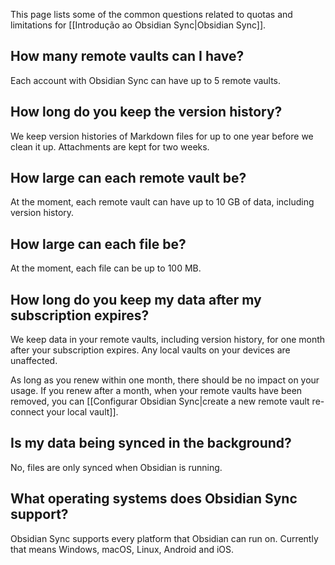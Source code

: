 This page lists some of the common questions related to quotas and limitations for [[Introdução ao Obsidian Sync|Obsidian Sync]].

## How many remote vaults can I have?

Each account with Obsidian Sync can have up to 5 remote vaults.

## How long do you keep the version history?

We keep version histories of Markdown files for up to one year before we clean it up. Attachments are kept for two weeks.

## How large can each remote vault be?

At the moment, each remote vault can have up to 10 GB of data, including version history.

## How large can each file be?

At the moment, each file can be up to 100 MB.

## How long do you keep my data after my subscription expires?

We keep data in your remote vaults, including version history, for one month after your subscription expires. Any local vaults on your devices are unaffected.

As long as you renew within one month, there should be no impact on your usage. If you renew after a month, when your remote vaults have been removed, you can [[Configurar Obsidian Sync|create a new remote vault re-connect your local vault]].

## Is my data being synced in the background?

No, files are only synced when Obsidian is running.

## What operating systems does Obsidian Sync support?

Obsidian Sync supports every platform that Obsidian can run on. Currently that means Windows, macOS, Linux, Android and iOS.
